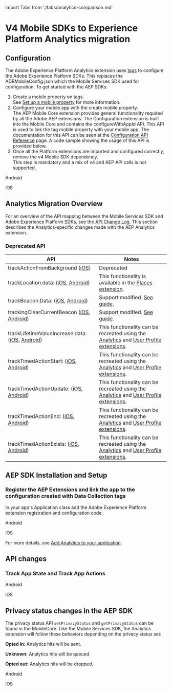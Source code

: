 import Tabs from './tabs/analytics-comparison.md'

# V4 Mobile SDKs to Experience Platform Analytics migration

## Configuration

The Adobe Experience Platform Analytics extension uses [tags](https://experience.adobe.com/#/data-collection/) to configure the Adobe Experience Platform SDKs. This replaces the ADBMobileConfig.json which the Mobile Services SDK used for configuration. To get started with the AEP SDKs:

1. Create a mobile property on tags. <br/>See [Set up a mobile property](../getting-started/create-a-mobile-property.md) for more information.
2. Configure your mobile app with the create mobile property.<br/>The AEP Mobile Core extension provides general functionality required by all the Adobe AEP extensions. The Configuration extension is built into the Mobile Core and contains the configureWithAppId API. This API is used to link the tag mobile property with your mobile app. The documentation for this API can be seen at the [Configuration API Reference](../mobile-foundation-extensions/mobile-core/configuration/api-reference.md#configurewithappid) page. A code sample showing the usage of this API is provided below.
3. Once all the Platform extensions are imported and configured correctly, remove the v4 Mobile SDK dependency. <br/>This step is mandatory and a mix of v4 and AEP API calls is not supported.

<TabsBlock orientation="horizontal" slots="heading, content" repeat="2"/>

Android

<Tabs query="platform=android&task=config"/>

iOS

<Tabs query="platform=ios&task=config"/>

## Analytics Migration Overview

For an overview of the API mapping between the Mobile Services SDK and Adobe Experience Platform SDKs, see the [API Change Log](./api-changelog.md). This section describes the Analytics-specific changes made with the AEP Analytics extension.

### Deprecated API

| API | Notes |
|---|---|
| trackActionFromBackground ([iOS](https://experienceleague.adobe.com/docs/mobile-services/ios/analytics-ios/actions.html)) | Deprecated |
| trackLocation:data: ([iOS](https://experienceleague.adobe.com/docs/mobile-services/ios/location-ios/geo-poi.html), [Android](https://experienceleague.adobe.com/docs/mobile-services/android/location/geo-poi.html)) | This functionality is available in the [Places extension](../mobile-foundation-extensions/places/index.md). |
| trackBeacon:Data: ([iOS](https://experienceleague.adobe.com/docs/mobile-services/ios/location-ios/ibeacon.html), [Android](https://experienceleague.adobe.com/docs/mobile-services/android/location/beacon.html)) | Support modified. [See guide](../user-guides/track-beacon.md). |
| trackingClearCurrentBeacon ([iOS](https://experienceleague.adobe.com/docs/mobile-services/ios/location-ios/ibeacon.html), [Android](https://experienceleague.adobe.com/docs/mobile-services/android/location/beacon.html)) | Support modified. [See guide](../user-guides/track-beacon.md). |
| trackLifetimeValueIncrease:data: ([iOS](https://experienceleague.adobe.com/docs/mobile-services/ios/analytics-ios/lifetime-value.html), [Android](https://experienceleague.adobe.com/docs/mobile-services/android/analytics-android/lifetime-value.html)) | This functionality can be recreated using the [Analytics](../experience-cloud-extensions/adobe-analytics/index.md) and [User Profile extensions](../mobile-foundation-extensions/profile/index.md).
| trackTimedActionStart: ([iOS](https://experienceleague.adobe.com/docs/mobile-services/ios/analytics-ios/timed-actions.html), [Android](https://experienceleague.adobe.com/docs/mobile-services/android/analytics-android/timed-actions.html)) | This functionality can be recreated using the [Analytics](../experience-cloud-extensions/adobe-analytics/index.md) and [User Profile extensions](../mobile-foundation-extensions/profile/index.md).
| trackTimedActionUpdate: ([iOS](https://experienceleague.adobe.com/docs/mobile-services/ios/analytics-ios/timed-actions.html), [Android](https://experienceleague.adobe.com/docs/mobile-services/android/analytics-android/timed-actions.html)) | This functionality can be recreated using the [Analytics](../experience-cloud-extensions/adobe-analytics/index.md) and [User Profile extensions](../mobile-foundation-extensions/profile/index.md).
| trackTimedActionEnd: ([iOS](https://experienceleague.adobe.com/docs/mobile-services/ios/analytics-ios/timed-actions.html), [Android](https://experienceleague.adobe.com/docs/mobile-services/android/analytics-android/timed-actions.html)) | This functionality can be recreated using the [Analytics](../experience-cloud-extensions/adobe-analytics/index.md) and [User Profile extensions](../mobile-foundation-extensions/profile/index.md).
| trackTimedActionExists: ([iOS](https://experienceleague.adobe.com/docs/mobile-services/ios/analytics-ios/timed-actions.html), [Android](https://experienceleague.adobe.com/docs/mobile-services/android/analytics-android/timed-actions.html)) | This functionality can be recreated using the [Analytics](../experience-cloud-extensions/adobe-analytics/index.md) and [User Profile extensions](../mobile-foundation-extensions/profile/index.md).

## AEP SDK Installation and Setup

### Register the AEP Extensions and link the app to the configuration created with Data Collection tags

In your app's Application class add the Adobe Experience Platform extension registration and configuration code:

<TabsBlock orientation="horizontal" slots="heading, content" repeat="2"/>

Android

<Tabs query="platform=android&task=aep-install"/>

iOS

<Tabs query="platform=ios&task=aep-install"/>

For more details, see [Add Analytics to your application](../experience-cloud-extensions/adobe-analytics/index.md#add-analytics-to-your-application).

## API changes

### Track App State and Track App Actions

<TabsBlock orientation="horizontal" slots="heading, content" repeat="2"/>

Android

<Tabs query="platform=android&task=api-changes"/>

iOS

<Tabs query="platform=ios&task=api-changes"/>

## Privacy status changes in the AEP SDK

The privacy status API `setPrivacyStatus` and `getPrivacyStatus` can be found in the MobileCore. Like the Mobile Services SDK, the Analytics extension will follow these behaviors depending on the privacy status set:

**Opted in:** Analytics hits will be sent.

**Unknown:** Analytics hits will be queued.

**Opted out:** Analytics hits will be dropped.

<TabsBlock orientation="horizontal" slots="heading, content" repeat="2"/>

Android

<Tabs query="platform=android&task=privacy-changes"/>

iOS

<Tabs query="platform=ios&task=privacy-changes"/>